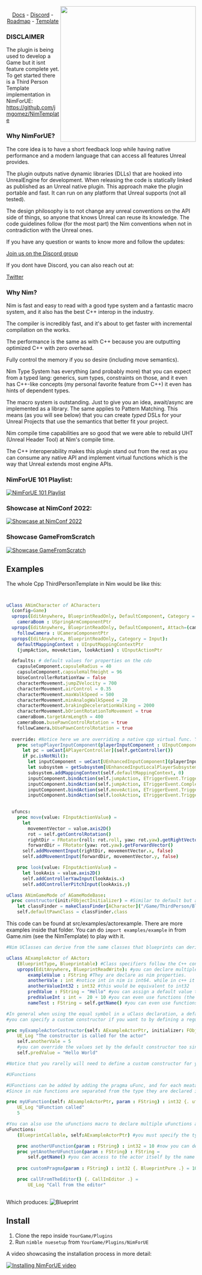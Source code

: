 <img src="./logo.png" width="360"  align="right">

<p align="center">
  <a href="https://posthog.com/docs">Docs</a> - <a href="https://discord.gg/smD8vZxzHh">Discord</a> - <a href="https://github.com/jmgomez/NimForUE/wiki/Roadmap">Roadmap</a> - <a href="https://github.com/jmgomez/NimTemplate">Template</a> 
</p>

### DISCLAIMER ###

The plugin is being used to develop a Game but it isnt feature complete yet. 
To get started there is a Third Person Template implementation in NimForUE: https://github.com/jmgomez/NimTemplate

### Why NimForUE?

The core idea is to have a short feedback loop while having native performance and a modern language that can access all features Unreal provides. 

The plugin outputs native dynamic libraries (DLLs) that are hooked into UnrealEngine for development. When releasing the code is statically linked as published as an Unreal native plugin. This approach make the plugin portable and fast. It can run on any platform that Unreal supports (not all tested). 

The design philosophy is to not change any unreal conventions on the API side of things, so anyone that knows Unreal can reuse its knowledge. The code guidelines follow (for the most part) the Nim conventions when not in contradiction with the Unreal ones. 

If you have any question or wants to know more and follow the updates:
 
[Join us on the Discord group](https://discord.gg/smD8vZxzHh)

If you dont have Discord, you can also reach out at:

[Twitter](https://twitter.com/_jmgomez_)


### Why Nim?


Nim is fast and easy to read with a good type system and a fantastic macro system, and it also has the best C++ interop in the industry. 

The compiler is incredibly fast, and it's about to get faster with incremental compilation on the works.

The performance is the same as with C++ because you are outputting optimized C++ with zero overhead.

Fully control the memory if you so desire (including move semantics). 

Nim Type System has everything (and probably more) that you can expect from a typed lang: generics, sum types, constraints on those, and it even has C++-like concepts (my personal favorite feature from C++) it even has hints of dependent types.

The macro system is outstanding. Just to give you an idea, await/async are implemented as a library. The same applies to Pattern Matching. This means (as you will see below) that you can create *typed* DSLs for your Unreal Projects that use the semantics that better fit your project.

Nim compile time capabilities are so good that we were able to rebuild UHT (Unreal Header Tool) at Nim's compile time. 

The C++ interoperability makes this plugin stand out from the rest as you can consume any native API and implement virtual functions which is the way that Unreal extends most engine APIs.




### NimForUE 101 Playlist:
[![NimForUE 101 Playlist](https://img.youtube.com/vi/j6N6WGt2lO0/0.jpg)](https://www.youtube.com/watch?v=NuB_PjxVisw&list=PL_l806S1qgBLfGDn9khLMPFLE0k03ARoF)



### Showcase at NimConf 2022:
[![Showcase at NimConf 2022](https://img.youtube.com/vi/0b3ixaz2uOg/0.jpg)](https://youtu.be/0b3ixaz2uOg)



### Showcase GameFromScratch
[![Showcase GameFromScratch](https://img.youtube.com/vi/Cdr4-cOsAWA/0.jpg)](https://youtu.be/Cdr4-cOsAWA)



## Examples
The whole Cpp ThirdPersonTemplate in Nim would be like this:

```nim


uClass ANimCharacter of ACharacter:
  (config=Game)
  uprops(EditAnywhere, BlueprintReadOnly, DefaultComponent, Category = Camera):
    cameraBoom : USpringArmComponentPtr 
  uprops(EditAnywhere, BlueprintReadOnly, DefaultComponent, Attach=(cameraBoom, SpringEndpoint), Category = Camera):
    followCamera : UCameraComponentPtr
  uprops(EditAnywhere, BlueprintReadOnly, Category = Input):
    defaultMappingContext : UInputMappingContextPtr
    (jumpAction, moveAction, lookAction) : UInputActionPtr

  defaults: # default values for properties on the cdo
    capsuleComponent.capsuleRadius = 40
    capsuleComponent.capsuleHalfHeight = 96
    bUseControllerRotationYaw = false
    characterMovement.jumpZVelocity = 700
    characterMovement.airControl = 0.35
    characterMovement.maxWalkSpeed = 500
    characterMovement.minAnalogWalkSpeed = 20
    characterMovement.brakingDecelerationWalking = 2000
    characterMovement.bOrientRotationToMovement = true
    cameraBoom.targetArmLength = 400
    cameraBoom.busePawnControlRotation = true
    followCamera.bUsePawnControlRotation = true
  
  override: #Notice here we are overriding a native cpp virtual func. You can call `super` self.super(playerInputComponent) or super(self, playerInputComponent)
    proc setupPlayerInputComponent(playerInputComponent : UInputComponentPtr) = 
      let pc = ueCast[APlayerController](self.getController())
      if pc.isNotNil():
        let inputComponent = ueCast[UEnhancedInputComponent](playerInputComponent)
        let subsystem = getSubsystem[UEnhancedInputLocalPlayerSubsystem](pc).get()
        subsystem.addMappingContext(self.defaultMappingContext, 0)
        inputComponent.bindAction(self.jumpAction, ETriggerEvent.Triggered, self, n"jump")
        inputComponent.bindAction(self.jumpAction, ETriggerEvent.Completed, self, n"stopJumping")
        inputComponent.bindAction(self.moveAction, ETriggerEvent.Triggered, self, n"move")
        inputComponent.bindAction(self.lookAction, ETriggerEvent.Triggered, self, n"look")

  
  ufuncs:
    proc move(value: FInputActionValue) = 
      let 
        movementVector = value.axis2D()
        rot = self.getControlRotation()
        rightDir = FRotator(roll: rot.roll, yaw: rot.yaw).getRightVector()
        forwardDir = FRotator(yaw: rot.yaw).getForwardVector()
      self.addMovementInput(rightDir, movementVector.x, false) 
      self.addMovementInput(forwardDir, movementVector.y, false) 

    proc look(value: FInputActionValue) =
      let lookAxis = value.axis2D()
      self.addControllerYawInput(lookAxis.x)
      self.addControllerPitchInput(lookAxis.y)

uClass ANimGameMode of AGameModeBase:
  proc constructor(init:FObjectInitializer) = #Similar to default but allows you to write full nim code
    let classFinder = makeClassFinder[ACharacter]("/Game/ThirdPerson/Blueprints/BP_ThirdPersonCharacter")
    self.defaultPawnClass = classFinder.class


```



This code can be found at src/examples/actorexample. There are more examples inside that folder. You can do `import examples/example` in from Game.nim (see the NimTemplate) to play with it. 
```nim
#Nim UClasses can derive from the same classes that blueprints can derive from.

uClass AExampleActor of AActor:
    (BlueprintType, Blueprintable) #Class specifiers follow the C++ convention. 
    uprops(EditAnywhere, BlueprintReadWrite): #you can declare multiple UPROPERTIES in one block
        exampleValue : FString #They are declare as nim properties. 
        anotherVale : int #notice int in nim is int64. while in c++ it is int32.
        anotherValueInt32 : int32 #this would be equivalent to int32
        predValue : FString = "Hello" #you can assign a default value to a property.
        predValueInt : int =  20 + 10 #you can even use functions (the execution is deferred)
        nameTest : FString = self.getName() #you can even use functions within the actor itself. It is accessible via this or self.

#In general when using the equal symbol in a uClass declaration, a default constructor will be generated.
#you can specify a custom constructor if you want to by defining a regular nim function and adding the pragma uconstructor

proc myExampleActorCostructor(self: AExampleActorPtr, initializer: FObjectInitializer) {.uConstructor.} =
    UE_Log "The constructor is called for the actor"
    self.anotherVale = 5
    #you can override the values set by the default constructor too since they are added adhoc before this constructor is called.
    self.predValue = "Hello World"

#Notice that you rarelly will need to define a custom constructor for your class. Since the CDO can be set within the DSL. 

#UFunctions

#UFunctions can be added by adding the pragma uFunc, and for each meata, another pragma:
#Since in nim functions are separated from the type they are declared in, you need to specify the type as the first argument.

proc myUFunction(self: AExampleActorPtr, param : FString) : int32 {. ufunc, BlueprintCallable .} = 
    UE_Log "UFunction called"
    5

#You can also use the uFunctions macro to declare multiple uFunctions at once. The preferred way is still to use them in an uClass block like shown above.
uFunctions:
    (BlueprintCallable, self:AExampleActorPtr) #you must specify the type and any shared meta like this.

    proc anotherUFunction(param : FString) : int32 = 10 #now you can define the function as you normally would.
    proc yetAnotherUFunction(param : FString) : FString = 
        self.getName() #you can access to the actor itself by the name you specify in the uFunctions macro.
    
    proc customPragma(param : FString) : int32 {. BlueprintPure .} = 10 #you can also specify custom pragmas per functions rather than creating a new block

    proc callFromTheEditor() {. CallInEditor .} = 
        UE_Log "Call from the editor"
        
```
Which produces:
![Blueprint](https://media.discordapp.net/attachments/844939530913054752/1004338096160120913/unknown.png)

## Install

1. Clone the repo inside `YourGame/Plugins`
2. Run `nimble nuesetup` from `YourGame/Plugins/NimForUE`

A video showcasing the installation process in more detail:

[![Installing NimForUE video](https://img.youtube.com/vi/sT8-Oz7k-VU/0.jpg)](https://youtu.be/sT8-Oz7k-VU)